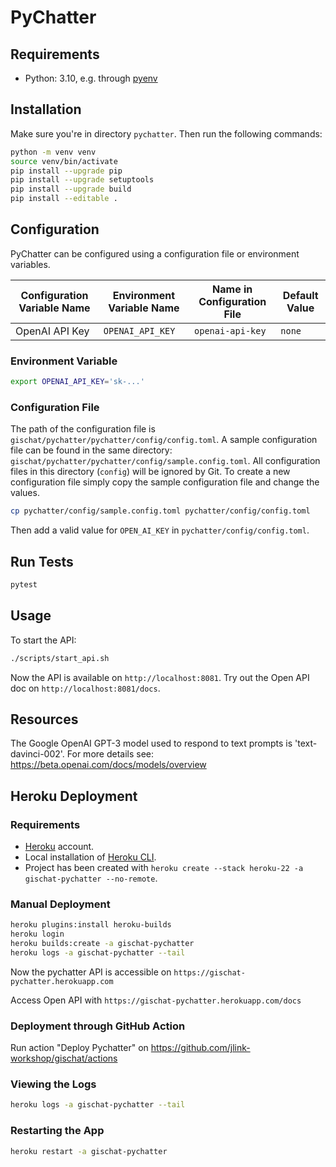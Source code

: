 # PyChatter

## Requirements

- Python: 3.10, e.g. through [pyenv](https://github.com/pyenv/pyenv)

## Installation

Make sure you're in directory `pychatter`.
Then run the following commands:

```bash
python -m venv venv
source venv/bin/activate
pip install --upgrade pip
pip install --upgrade setuptools
pip install --upgrade build
pip install --editable .
```

## Configuration

PyChatter can be configured using a configuration file or environment variables.

| Configuration Variable Name | Environment Variable Name | Name in Configuration File | Default Value                                       |
| --------------------------- | ------------------------- |----------------------------| --------------------------------------------------- |
| OpenAI API Key              | `OPENAI_API_KEY`          | `openai-api-key`           | `none`                                              |


### Environment Variable

```bash
export OPENAI_API_KEY='sk-...'
```

### Configuration File

The path of the configuration file is `gischat/pychatter/pychatter/config/config.toml`.
A sample configuration file can be found in the same directory: `gischat/pychatter/pychatter/config/sample.config.toml`.
All configuration files in this directory (`config`) will be ignored by Git.
To create a new configuration file simply copy the sample configuration file and change the values.

```bash
cp pychatter/config/sample.config.toml pychatter/config/config.toml
```

Then add a valid value for `OPEN_AI_KEY` in `pychatter/config/config.toml`.

## Run Tests

```bash
pytest
```

## Usage

To start the API:
```bash
./scripts/start_api.sh
```

Now the API is available on `http://localhost:8081`.
Try out the Open API doc on `http://localhost:8081/docs`.

## Resources

The Google OpenAI GPT-3 model used to respond to text prompts is 'text-davinci-002'.
For more details see: https://beta.openai.com/docs/models/overview

## Heroku Deployment

### Requirements

- [Heroku](https://www.heroku.com/) account.
- Local installation of [Heroku CLI](https://devcenter.heroku.com/articles/heroku-cli).
- Project has been created with `heroku create --stack heroku-22 -a gischat-pychatter --no-remote`.

### Manual Deployment

```bash
heroku plugins:install heroku-builds
heroku login
heroku builds:create -a gischat-pychatter
heroku logs -a gischat-pychatter --tail
```

Now the pychatter API is accessible on `https://gischat-pychatter.herokuapp.com`

Access Open API with `https://gischat-pychatter.herokuapp.com/docs`

### Deployment through GitHub Action

Run action "Deploy Pychatter" on https://github.com/jlink-workshop/gischat/actions

### Viewing the Logs

```bash
heroku logs -a gischat-pychatter --tail
```

### Restarting the App

```bash
heroku restart -a gischat-pychatter
```
